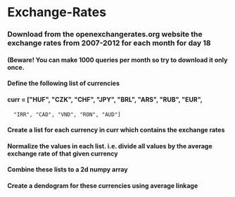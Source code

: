 # Exchange-Rates
### Download from the openexchangerates.org website the exchange rates from 2007-2012 for each month for day 18
#### (Beware! You can make 1000 queries per month so try to download it only once. 
#### Define the following list of currencies
#### curr = ["HUF", "CZK", "CHF", "JPY", "BRL", "ARS", "RUB", "EUR", 
      "IRR", "CAD", "VND", "RON", "AUD"]
#### Create a list for each currency in curr which contains the exchange rates
#### Normalize the values in each list. i.e. divide all values by the average exchange rate of that given currency
#### Combine these lists to a 2d numpy array
#### Create a dendogram for these currencies using average linkage

